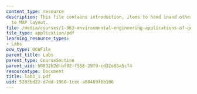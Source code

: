 ```yaml
---
content_type: resource
description: This file contains introduction, items to hand inand other details related
  to MAP layout.
file: /media/courses/1-963-environmental-engineering-applications-of-geographic-information-systems-fall-2004/5283bd22d7dd19601ccca08469f6b166_lab3_1.pdf
file_type: application/pdf
learning_resource_types:
- Labs
ocw_type: OCWFile
parent_title: Labs
parent_type: CourseSection
parent_uid: b0832b2d-bf92-f558-29f9-cd32e85a5cf4
resourcetype: Document
title: lab3_1.pdf
uid: 5283bd22-d7dd-1960-1ccc-a08469f6b166
---
```

